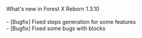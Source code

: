 What's new in Forest X Reborn 1.3.10<br /> 
<br /> - [Bugfix] Fixed steps generation for some features
<br /> - [Bugfix] Fixed some bugs with blocks